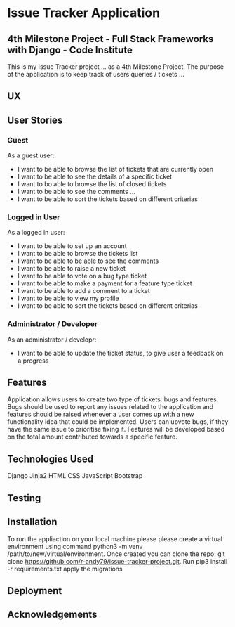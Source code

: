 # Issue Tracker Application
## 4th Milestone Project - Full Stack Frameworks with Django - Code Institute
This is my Issue Tracker project ... as a 4th Milestone Project. The purpose of the application is to keep track of users queries / tickets ...

## UX
## User Stories
### Guest
As a guest user:
* I want to be able to browse the list of tickets that are currently open
* I want to be able to see the details of a specific ticket
* I want to bo able to browse the list of closed tickets
* I want to be able to see the comments ...
* I want to be able to sort the tickets based on different criterias

### Logged in User
As a logged in user:
* I want to be able to set up an account
* I want to be able to browse the tickets list
* I want to be able to be able to see the comments
* I want to be able to raise a new ticket
* I want to be able to vote on a bug type ticket
* I want to be able to make a payment for a feature type ticket
* I want to be able to add a comment to a ticket
* I want to be able to view my profile
* I want to be able to sort the tickets based on different criterias

### Administrator / Developer
As an administrator / developr:
* I want to be able to update the ticket status, to give user a feedback on a progress

## Features
Application allows users to create two type of tickets: bugs and features. Bugs should be used to report any issues related to the application and features should be raised whenever a user comes up with a new functionality idea that could be implemented. Users can upvote bugs, if they have the same issue to prioritise fixing it. Features will be developed based on the total amount contributed towards a specific feature.

## Technologies Used
Django
Jinja2
HTML
CSS
JavaScript
Bootstrap
## Testing
## Installation
To run the appliaction on your local machine please please create a virtual environment using command python3 -m venv /path/to/new/virtual/environment. Once created you can clone the repo: git clone https://github.com/r-andy79/issue-tracker-project.git. 
Run pip3 install -r requirements.txt 
apply the migrations
## Deployment
## Acknowledgements
